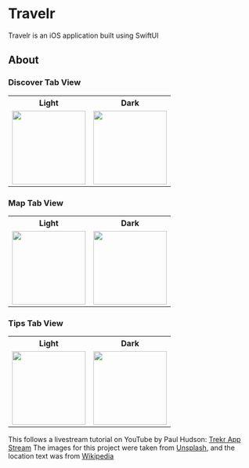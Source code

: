 # Travelr

Travelr is an iOS application built using SwiftUI

## About
### Discover Tab View
<table>
    <tr>
        <th>Light</th>
        <th>Dark</th>
    </tr>
    <tr>
        <td><img src="https://i.postimg.cc/wTg1mX4s/Discover-light.png" width="150px" /></td>
        <td><img src="https://i.postimg.cc/NjG2W61w/Discover-dark.png" width="150px" /></td>
    </tr>
</table>

### Map Tab View
<table>
    <tr>
        <th>Light</th>
        <th>Dark</th>
    </tr>
    <tr>
        <td><img src="https://i.postimg.cc/qvgMsjsg/Map-light.png" width="150px" /></td>
        <td><img src="https://i.postimg.cc/KY6zvBgj/Map-dark.png" width="150px" /></td>
    </tr>
</table>


### Tips Tab View
<table>
    <tr>
        <th>Light</th>
        <th>Dark</th>
    </tr>
    <tr>
        <td><img src="https://i.postimg.cc/gjkPY24r/Tips-light.png" width="150px" /></td>
        <td><img src="https://i.postimg.cc/c4kdLwpW/Tips-Dark.png" width="150px" /></td>
    </tr>
</table>

This follows a livestream tutorial on YouTube by Paul Hudson: [Trekr App Stream](https://youtu.be/aP-SQXTtWhY)
The images for this project were taken from [Unsplash](https://unsplash.com), and the location text was from [Wikipedia](https://en.wikipedia.org/wiki/Main_Page)
